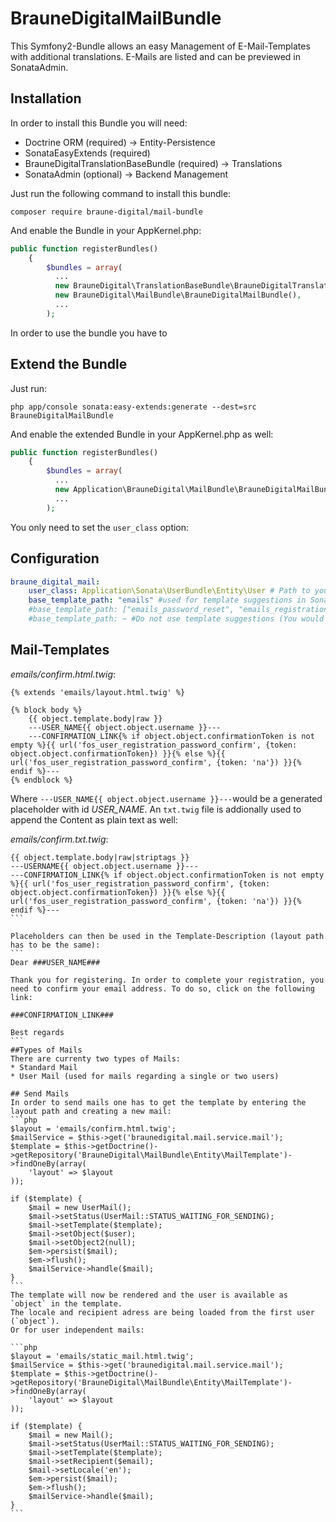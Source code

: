 # BrauneDigitalMailBundle

This Symfony2-Bundle allows an easy Management of E-Mail-Templates with additional translations. E-Mails are listed and can be previewed in SonataAdmin.

## Installation

In order to install this Bundle you will need:
* Doctrine ORM (required) -> Entity-Persistence
* SonataEasyExtends (required)
* BrauneDigitalTranslationBaseBundle (required) -> Translations
* SonataAdmin (optional) -> Backend Management

Just run the following command to install this bundle:
```
composer require braune-digital/mail-bundle
```

And enable the Bundle in your AppKernel.php:
```php
public function registerBundles()
    {
        $bundles = array(
          ...
          new BrauneDigital\TranslationBaseBundle\BrauneDigitalTranslationBaseBundle(),
          new BrauneDigital\MailBundle\BrauneDigitalMailBundle(),
          ...
        );
```

In order to use the bundle you have to
## Extend the Bundle
Just run:
```
php app/console sonata:easy-extends:generate --dest=src BrauneDigitalMailBundle
```

And enable the extended Bundle in your AppKernel.php as well:
```php
public function registerBundles()
    {
        $bundles = array(
          ...
          new Application\BrauneDigital\MailBundle\BrauneDigitalMailBundle()
          ...
        );
```

You only need to set the `user_class` option:
## Configuration
```yml
braune_digital_mail:
    user_class: Application\Sonata\UserBundle\Entity\User # Path to you used User-Entity
    base_template_path: "emails" #used for template suggestions in SonataAdmin, defaults to "emails", which would resolve to app/Resources/views/emails
    #base_template_path: ["emails_password_reset", "emails_registration] #Can be an array of paths as well
    #base_template_path: ~ #Do not use template suggestions (You would have to enter the path manually)
```

## Mail-Templates

*emails/confirm.html.twig*:
```twig
{% extends 'emails/layout.html.twig' %}

{% block body %}
	{{ object.template.body|raw }}
	---USER_NAME{{ object.object.username }}---
	---CONFIRMATION_LINK{% if object.object.confirmationToken is not empty %}{{ url('fos_user_registration_password_confirm', {token: object.object.confirmationToken}) }}{% else %}{{ url('fos_user_registration_password_confirm', {token: 'na'}) }}{% endif %}---
{% endblock %}
```

Where `---USER_NAME{{ object.object.username }}---`would be a generated placeholder with id *USER_NAME*.
An `txt.twig` file is addionally used to append the Content as plain text as well:  
  
*emails/confirm.txt.twig*:
````
{{ object.template.body|raw|striptags }}
---USERNAME{{ object.object.username }}---
---CONFIRMATION_LINK{% if object.object.confirmationToken is not empty %}{{ url('fos_user_registration_password_confirm', {token: object.object.confirmationToken}) }}{% else %}{{ url('fos_user_registration_password_confirm', {token: 'na'}) }}{% endif %}---
```

Placeholders can then be used in the Template-Description (layout path has to be the same):
```
Dear ###USER_NAME###

Thank you for registering. In order to complete your registration, you need to confirm your email address. To do so, click on the following link:

###CONFIRMATION_LINK###

Best regards
```
##Types of Mails
There are currenty two types of Mails:
* Standard Mail
* User Mail (used for mails regarding a single or two users)

## Send Mails
In order to send mails one has to get the template by entering the layout path and creating a new mail:
```php
$layout = 'emails/confirm.html.twig';
$mailService = $this->get('braunedigital.mail.service.mail');
$template = $this->getDoctrine()->getRepository('BrauneDigital\MailBundle\Entity\MailTemplate')->findOneBy(array(
    'layout' => $layout
));

if ($template) {
    $mail = new UserMail();
    $mail->setStatus(UserMail::STATUS_WAITING_FOR_SENDING);
    $mail->setTemplate($template);
    $mail->setObject($user);
    $mail->setObject2(null);
    $em->persist($mail);
    $em->flush();
    $mailService->handle($mail);
}
```
The template will now be rendered and the user is available as `object` in the template.
The locale and recipient adress are being loaded from the first user (`object`).
Or for user independent mails:

```php
$layout = 'emails/static_mail.html.twig';
$mailService = $this->get('braunedigital.mail.service.mail');
$template = $this->getDoctrine()->getRepository('BrauneDigital\MailBundle\Entity\MailTemplate')->findOneBy(array(
    'layout' => $layout
));

if ($template) {
    $mail = new Mail();
    $mail->setStatus(UserMail::STATUS_WAITING_FOR_SENDING);
    $mail->setTemplate($template);
    $mail->setRecipient($email);
    $mail->setLocale('en');
    $em->persist($mail);
    $em->flush();
    $mailService->handle($mail);
}
```
